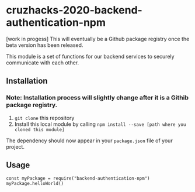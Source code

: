 # cruzhacks-2020-backend-authentication-npm

[work in progess] This will eventually be a Github package registry once the beta version has been released. 

This module is a set of functions for our backend services to securely communicate with each other.

## Installation
### Note: Installation process will slightly change after it is a Githib package registry.
1. `git clone` this repository
2. Install this local module by calling `npm install --save [path where you cloned this module]`

The dependency should now appear in your `package.json` file of your project.

## Usage
```
const myPackage = require("backend-authentication-npm")
myPackage.helloWorld()
```